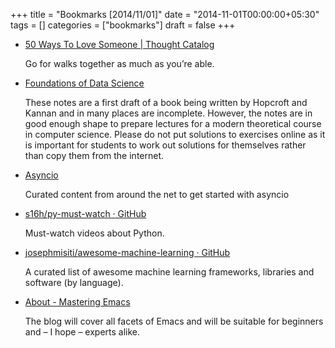 +++
title = "Bookmarks [2014/11/01]"
date = "2014-11-01T00:00:00+05:30"
tags = []
categories = ["bookmarks"]
draft = false
+++

-   [50 Ways To Love Someone | Thought Catalog](http://thoughtcatalog.com/brianna-wiest/2013/04/50-ways-to-love-someone/)

    Go for walks together as much as you’re able.

-   [Foundations of Data Science](https://research.microsoft.com/en-US/people/kannan/book-no-solutions-aug-21-2014.pdf)

    These notes are a first draft of a book being written by Hopcroft and Kannan
    and in many places are incomplete. However, the notes are in good enough
    shape to prepare lectures for a modern theoretical course in computer
    science. Please do not put solutions to exercises online as it is important
    for students to work out solutions for themselves rather than copy them from
    the internet.

-   [Asyncio](http://asyncio.org/)

    Curated content from around the net to get started with asyncio

-   [s16h/py-must-watch · GitHub](https://github.com/s16h/py-must-watch)

    Must-watch videos about Python.

-   [josephmisiti/awesome-machine-learning · GitHub](https://github.com/josephmisiti/awesome-machine-learning#python)

    A curated list of awesome machine learning frameworks, libraries and software
    (by language).

-   [About - Mastering Emacs](http://www.masteringemacs.org/about)

    The blog will cover all facets of Emacs and will be suitable for beginners
    and – I hope – experts alike.
